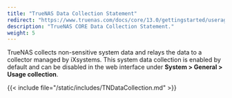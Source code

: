 ```yaml
---
title: "TrueNAS Data Collection Statement"
redirect: "https://www.truenas.com/docs/core/13.0/gettingstarted/useragreements/datacollectionstatement/"
description: "TrueNAS CORE Data Collection Statement."
weight: 5
---
```


TrueNAS collects non-sensitive system data and relays the data to a collector managed by iXsystems.
This system data collection is enabled by default and can be disabled in the web interface under **System > General > Usage collection**.

{{< include file="/static/includes/TNDataCollection.md" >}}
